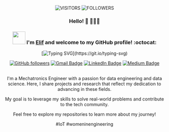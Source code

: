 <div align="center">

<img alt="VISITORS" src="https://komarev.com/ghpvc/?username=eliferdals&style=flat&labelColor=red&logo=github&label=PROFILE+VIEWS&color=971901"/>
<img alt="FOLLOWERS" src="https://img.shields.io/github/followers/eliferdals?color=971901&logo=githubb&label=FOLLOWERS"/>

### Hello! 💫 👩🏼‍💻

### <img src="https://media.giphy.com/media/WUlplcMpOCEmTGBtBW/giphy.gif" width="40"> I'm [Elif](https://www.linkedin.com/in/eliferdal/) and welcome to my GitHub profile! :octocat:

[![Typing SVG](https://readme-typing-svg.demolab.com?font=Noto+Sans&weight=600&size=21&duration=2000&color=000000&background=FFFFFF&center=true&vCenter=true&width=435&lines=I'm+a+Data+Engineer%2C+;an+Open-source+Contributor;+and+a+Content+Creator!)](https://git.io/typing-svg)

[![GitHub followers](https://img.shields.io/github/followers/eliferdals?label=Follow&style=social)](https://github.com/eliferdals/?tab=follow)
[![Gmail Badge](https://img.shields.io/badge/-nduongthucanh-c14438?style=social&logo=Gmail&logoColor=red&link=mailto:erdalselif@gmail.com)](mailto:email@eliferdal.dev)
[![LinkedIn Badge](https://img.shields.io/badge/-LinkedIn-blue?style=social&logo=Linkedin&logoColor=blue&link=https://www.linkedin.com/in/eliferdal/)](https://www.linkedin.com/in/eliferdal/)
[![Medium Badge](http://img.shields.io/badge/-Medium-1ca0f1?style=social&logo=Medium&logoColor=black&link=https://medium.com/@eliferdals)](https://medium.com/@eliferdals)
  



<br/> I'm a Mechatronics Engineer with a passion for data engineering and data science. 
Here, I share projects and research that reflect my dedication to advancing in these fields.                 


My goal is to leverage my skills to solve real-world problems and contribute to the tech community. 

Feel free to explore my repositories to learn more about my journey!


#IoT #womeninengineering <br/>
<!--
**eliferdals/eliferdals** is a ✨ _special_ ✨ repository because its `README.md` (this file) appears on your GitHub profile.

Here are some ideas to get you started:

- 🔭 I’m currently working on ...
- 🌱 I’m currently learning ...
- 👯 I’m looking to collaborate on ...
- 🤔 I’m looking for help with ...
- 💬 Ask me about ...
- 📫 How to reach me: ...
- 😄 Pronouns: ...
- ⚡ Fun fact: ...
-->
